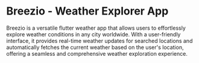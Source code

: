 # Breezio - Weather Explorer App

Breezio is a versatile flutter weather app that allows users to effortlessly explore weather conditions in any city worldwide. With a user-friendly interface, it provides real-time weather updates for searched locations and automatically fetches the current weather based on the user's location, offering a seamless and comprehensive weather exploration experience.
